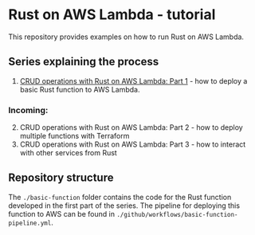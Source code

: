 # Rust on AWS Lambda - tutorial


This repository provides examples on how to run Rust on AWS Lambda.

## Series explaining the process
1. [CRUD operations with Rust on AWS Lambda: Part 1](https://mirceaoprea.medium.com/serverless-crud-operation-with-rust-on-aws-part-1-578146d52946) - how to deploy a basic Rust function to AWS Lambda.  
  
  
### Incoming:   
2. CRUD operations with Rust on AWS Lambda: Part 2 - how to deploy multiple functions with Terraform
3. CRUD operations with Rust on AWS Lambda: Part 3 - how to interact with other services from Rust


## Repository structure

The `./basic-function` folder contains the code for the Rust function developed in the first part of the series. The pipeline for deploying this function to AWS can be found in `./github/workflows/basic-function-pipeline.yml`.
